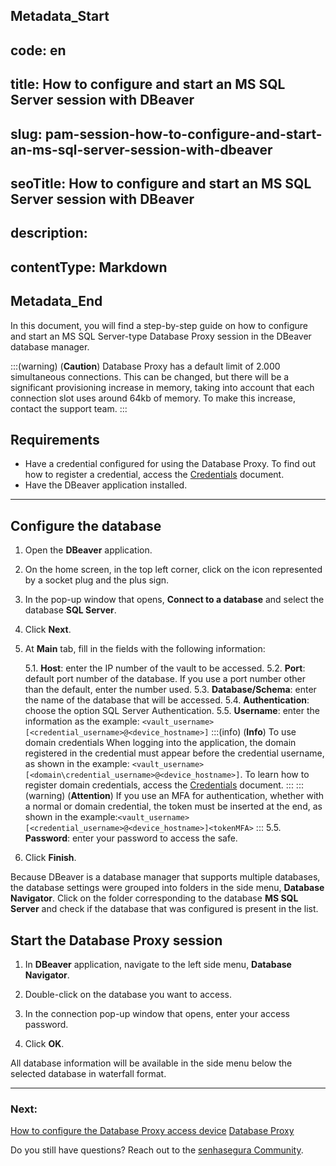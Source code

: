 ## Metadata_Start 
## code: en
## title: How to configure and start an MS SQL Server session with DBeaver 
## slug: pam-session-how-to-configure-and-start-an-ms-sql-server-session-with-dbeaver 
## seoTitle: How to configure and start an MS SQL Server session with DBeaver 
## description:  
## contentType: Markdown 
## Metadata_End
In this document, you will find a step-by-step guide on how to configure and start an MS SQL Server-type Database Proxy session in the DBeaver database manager.

:::(warning) (**Caution**)
Database Proxy has a default limit of 2.000 simultaneous connections. This can be changed, but there will be a significant provisioning increase in memory, taking into account that each connection slot uses around 64kb of memory. To make this increase, contact the support team.
:::

## Requirements

* Have a credential configured for using the Database Proxy. To find out how to register a credential, access the [Credentials](/v3-32/docs/pam-credentials) document.
* Have the DBeaver application installed.
---

## Configure the database

1. Open the **DBeaver** application.

1. On the home screen, in the top left corner, click on the icon represented by a socket plug and the plus sign.

1. In the pop-up window that opens, **Connect to a database** and select the database **SQL Server**.

1. Click **Next**.

1. At **Main** tab, fill in the fields with the following information:

    5.1. **Host**: enter the IP number of the vault to be accessed.
    5.2. **Port**: default port number of the database. If you use a port number other than the default, enter the number used.
    5.3. **Database/Schema**: enter the name of the database that will be accessed.
    5.4. **Authentication**: choose the option SQL Server Authentication.
    5.5. **Username**: enter the information as the example:
`<vault_username>[<credential_username>@<device_hostname>]`
:::(info) (**Info**)
To use domain credentials When logging into the application, the domain registered in the credential must appear before the credential username, as shown in the example: `<vault_username>[<domain\credential_username>@<device_hostname>]`.
To learn how to register domain credentials, access the [Credentials](/v3-32/docs/pam-credentials) document.
:::
:::(warning) (**Attention**)
If you use an MFA for authentication, whether with a normal or domain credential, the token must be inserted at the end, as shown in the example:`<vault_username>[<credential_username>@<device_hostname>]<tokenMFA>`
:::
    5.5. **Password**: enter your password to access the safe.
6. Click **Finish**.

Because DBeaver is a database manager that supports multiple databases, the database settings were grouped into folders in the side menu, **Database Navigator**. Click on the folder corresponding to the database **MS SQL Server** and check if the database that was configured is present in the list.

## Start the Database Proxy session
1. In **DBeaver** application, navigate to the left side menu, **Database Navigator**.

1. Double-click on the database you want to access.

3. In the connection pop-up window that opens, enter your access password.
4. Click **OK**.

All database information will be available in the side menu below the selected database in waterfall format.

---
### Next:
[How to configure the Database Proxy access device](/v3-32/docs/pam-session-how-to-configure-the-database-proxy-access-device)
[Database Proxy](/v3-32/docs/pam-session-database-proxy)

Do you still have questions? Reach out to the [senhasegura Community](https://community.senhasegura.io/).
